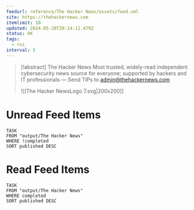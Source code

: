 ```yaml
---
feedurl: reference/The Hacker News/assets/feed.xml
site: https://thehackernews.com
itemlimit: 10
updated: 2024-05-28T20:14:12.479Z
status: OK
tags:
  - rss
interval: 5
---
```


> [!abstract] The Hacker News
> Most trusted, widely-read independent cybersecurity news source for everyone; supported by hackers and IT professionals — Send TIPs to admin@thehackernews.com
>
> ![[The Hacker NewsLogo 7.svg|200x200]]
# Unread Feed Items
~~~dataview
TASK
FROM "output/The Hacker News"
WHERE !completed
SORT published DESC
~~~

# Read Feed Items
~~~dataview
TASK
FROM "output/The Hacker News"
WHERE completed
SORT published DESC
~~~
